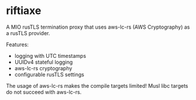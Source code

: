 # riftiaxe

A MIO rusTLS termination proxy that uses aws-lc-rs (AWS Cryptography) as a rusTLS provider.

Features:
- logging with UTC timestamps
- UUIDv4 stateful logging
- aws-lc-rs cryptography
- configurable rusTLS settings

The usage of aws-lc-rs makes the compile targets limited! Musl libc targets do not succeed with aws-lc-rs.

